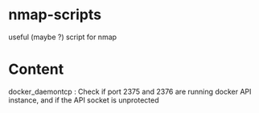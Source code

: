 # nmap-scripts
useful (maybe ?) script for nmap

# Content
docker_daemontcp : Check if port 2375 and 2376 are running docker API instance, and if the API socket is unprotected
